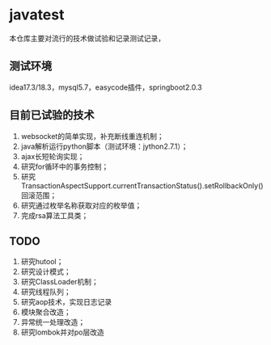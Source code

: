 # javatest
本仓库主要对流行的技术做试验和记录测试记录，
## 测试环境
idea17.3/18.3，mysql5.7，easycode插件，springboot2.0.3

## 目前已试验的技术
1. websocket的简单实现，补充断线重连机制；
2. java解析运行python脚本（测试环境：jython2.7.1）；
3. ajax长短轮询实现；
4. 研究for循环中的事务控制；
5. 研究TransactionAspectSupport.currentTransactionStatus().setRollbackOnly()回滚范围；
6. 研究通过枚举名称获取对应的枚举值；
7. 完成rsa算法工具类；

## TODO
1. 研究hutool；
2. 研究设计模式；
3. 研究ClassLoader机制；
4. 研究线程队列；
5. 研究aop技术，实现日志记录
6. 模块聚合改造；
7. 异常统一处理改造；
8. 研究lombok并对po层改造
